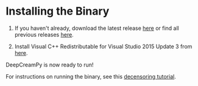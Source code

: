 # Installing the Binary

1. If you haven't already, download the latest release [here](https://github.com/gguilt/DeepCreamPy/releases/latest) or find all previous releases [here](https://github.com/gguilt/DeepCreamPy/releases).

2. Install Visual C++ Redistributable for Visual Studio 2015 Update 3 from [here](https://www.microsoft.com/en-us/download/details.aspx?id=53587).

DeepCreamPy is now ready to run!

For instructions on running the binary, see this [decensoring tutorial](USAGE.md).
